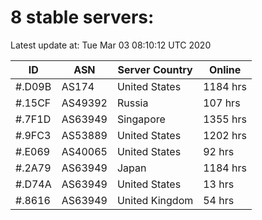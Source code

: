 # 8 stable servers:

Latest update at: Tue Mar 03 08:10:12 UTC 2020

| ID | ASN | Server Country | Online |
| -- | --- | -------------- | ------ |
| #.D09B | AS174 | United States | 1184 hrs |
| #.15CF | AS49392 | Russia | 107 hrs |
| #.7F1D | AS63949 | Singapore | 1355 hrs |
| #.9FC3 | AS53889 | United States | 1202 hrs |
| #.E069 | AS40065 | United States | 92 hrs |
| #.2A79 | AS63949 | Japan | 1184 hrs |
| #.D74A | AS63949 | United States | 13 hrs |
| #.8616 | AS63949 | United Kingdom | 54 hrs |

